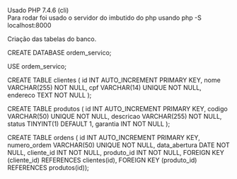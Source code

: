 Usado PHP 7.4.6 (cli)<br>
Para rodar foi usado o servidor do imbutido do php usando php -S localhost:8000 <br>

Criação das tabelas do banco.<br>

CREATE DATABASE ordem_servico;<br>

USE ordem_servico;<br>

CREATE TABLE clientes (
    id INT AUTO_INCREMENT PRIMARY KEY,
    nome VARCHAR(255) NOT NULL,
    cpf VARCHAR(14) UNIQUE NOT NULL,
    endereco TEXT NOT NULL
);<br>

CREATE TABLE produtos (
    id INT AUTO_INCREMENT PRIMARY KEY,
    codigo VARCHAR(50) UNIQUE NOT NULL,
    descricao VARCHAR(255) NOT NULL,
    status TINYINT(1) DEFAULT 1,
    garantia INT NOT NULL
);<br>

CREATE TABLE ordens (
    id INT AUTO_INCREMENT PRIMARY KEY,
    numero_ordem VARCHAR(50) UNIQUE NOT NULL,
    data_abertura DATE NOT NULL,
    cliente_id INT NOT NULL,
    produto_id INT NOT NULL,
    FOREIGN KEY (cliente_id) REFERENCES clientes(id),
    FOREIGN KEY (produto_id) REFERENCES produtos(id));<br>

    
